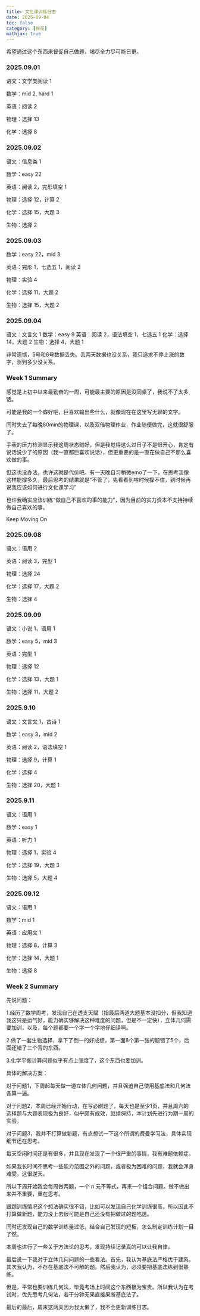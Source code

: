 ```yaml
---
title: 文化课训练日志
date: 2025-09-04
toc: false
category: [鲜花]
mathjax: true
---
```


希望通过这个东西来督促自己做题，竭尽全力尽可能日更。

### **2025.09.01**

语文：文学类阅读 1

数学：mid 2, hard 1

英语：阅读 2

物理：选择 13

化学：选择 8

### **2025.09.02**

语文：信息类 1

数学：easy 22

英语：阅读 2，完形填空 1

物理：选择 12，计算 2

化学：选择 15，大题 3

生物：选择 2

### **2025.09.03**

数学：easy 22，mid 3

英语：完形 1，七选五 1，阅读 2

物理：实验 4

化学：选择 11，大题 2

生物：选择 15，大题 2

### **2025.09.04**

语文：文言文 1
数学：easy 9
英语：阅读 2，语法填空 1，七选五 1
化学：选择 14，大题 2
生物：选择 4，大题 1

非常遗憾，5号和6号数据丢失。丢两天数据也没关系，我只追求不停上涨的数字，涨到多少没关系。

### Week 1 Summary

感觉是上初中以来最勤奋的一周，可能最主要的原因是没同桌了，我说不了太多话。

可能是我的一个癖好吧，巨喜欢输出些什么，就像现在在这里写无聊的文字。

同时失去了每晚80min的物理课，以及双倍物理作业，作业随便做完，这就很舒服了。

手表的压力检测显示我这周状态贼好，但是我觉得这么过日子不是很开心，肯定有说话说少了的原因（我一直都巨喜欢说话），但更重要的是一直在做自己不那么喜欢做的事。

但这也没办法，也许这就是代价吧。有一天晚自习稍微emo了一下，在思考我像这样能撑多久，最后思考的结果就是“不管了，先看看到啥时候撑不住，到时候再说我应该如何进行文化课学习”

也许我确实应该训练“做自己不喜欢的事的能力”，因为目前的实力资本不支持持续做自己喜欢的事。

Keep Moving On

### **2025.09.08**

语文：语用 2

英语：阅读 3，完型 1

物理：选择 24

化学：选择 17，大题 2

生物：选择 4

### **2025.09.09**

语文：小说 1，语用 1

数学：easy 5，mid 3

英语：完型 1

物理：选择 12

化学：选择 13，大题 1

生物：选择 11，大题 2

### **2025.9.10**

语文：文言文 1，古诗 1

数学：easy 3，mid 2

英语：阅读 2，语法填空 1

物理：选择 9，计算 1

化学：选择 4

生物：选择 20，大题 1

### **2025.9.11**

语文：语用 1

数学：easy 1

英语：听力 1

物理：选择 1，实验 4

化学：选择 19，大题 3

生物：选择 5，大题 4

### **2025.09.12**

语文：语用 1

数学：mid 1

英语：应用文 1

物理：选择 8，计算 3

化学：选择 14，大题 1

生物：选择 8

### **Week 2 Summary**

先说问题：

1.经历了数学周考，发现自己在透支天赋（指最后两道大题基本没扣分，但我知道我这只是运气好，能力确实够解决这种难度的问题，但是不一定快），立体几何需要加训，以及，每个题都要一个字一个字地仔细读啊。

2.做了一套生物选择，拿下了倒一的好成绩，第一面8个第一张的题错了5个，后面还错了三个背的东西。

3.化学平衡计算问题似乎有点上强度了，这个东西也要加训。

具体的解决方案：

对于问题1，下周起每天做一道立体几何问题，并且强迫自己使用基底法和几何法各算一遍。

对于问题2，本周已经开始行动，在写必刷题了，每天也是至少1页，并且周六的选择题与大题表现极为良好，似乎颇有成效，继续保持，本计划先进行为期一周的实验。

对于问题3，我并不打算做新题，有点想试一下这个所谓的费曼学习法，具体实现细节还在思考。

每天空闲时间还是有很多，并且现在发现了一个很严重的事情，我有难题依赖症。

如果我长时间不思考一些能力范围之外的问题，或者极为困难的问题，我就会浑身难受，这很逆天。

所以下周开始我会每周做两题，一个 n 元不等式，再来一个组合问题。做不做出来并不重要，重在思考。

跟踪训练情况这个想法确实很不错，比如可以发现自己化学训练很高，所以因此不打算做新题，能力没上去很可能是自己还没有把做过的题吃透。

同时还发现自己的数学训练量过低，结合自己发现的短板，怎么制定训练计划一目了然。

本周也进行了一些关于方法论的思考，发现持续记录真的可以让我自律。

最后说一下我对于立体几何问题的一些看法。首先，我认为基底法严格优于建系。其次我认为，不存在基底法不可解的题。然后我认为，必须要把基底法练到很熟练。

但是，平常也要训练几何法，毕竟考场上时间这个东西极为宝贵。所以我认为在考试时，优先思考几何法，若干分钟无果直接果断基底法了。

最后的最后，周末这两天因为我太懒了，我不会更新训练日志。
